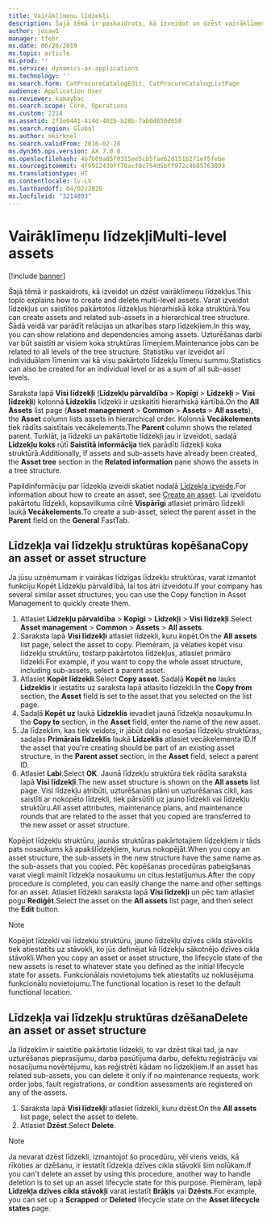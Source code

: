 ```yaml
---
title: Vairāklīmeņu līdzekļi
description: Šajā tēmā ir paskaidrots, kā izveidot un dzēst vairāklīmeņu līdzekļus.
author: josaw1
manager: tfehr
ms.date: 06/26/2019
ms.topic: article
ms.prod: ''
ms.service: dynamics-ax-applications
ms.technology: ''
ms.search.form: CatProcureCatalogEdit, CatProcureCatalogListPage
audience: Application User
ms.reviewer: kamaybac
ms.search.scope: Core, Operations
ms.custom: 2214
ms.assetid: 2f3e0441-414d-402b-b28b-7ab0d650d658
ms.search.region: Global
ms.author: mkirknel
ms.search.validFrom: 2016-02-28
ms.dyn365.ops.version: AX 7.0.0
ms.openlocfilehash: 4b7609a85f0315ee5cb5fae62d151b271ef5febe
ms.sourcegitcommit: 4f9912439ff78acf0c754d5bff972c4b85763093
ms.translationtype: HT
ms.contentlocale: lv-LV
ms.lasthandoff: 04/02/2020
ms.locfileid: "3214893"
---
```

# <a name="multi-level-assets"></a><span data-ttu-id="ecfaa-103">Vairāklīmeņu līdzekļi</span><span class="sxs-lookup"><span data-stu-id="ecfaa-103">Multi-level assets</span></span>

[!include [banner](../../includes/banner.md)]

 

<span data-ttu-id="ecfaa-104">Šajā tēmā ir paskaidrots, kā izveidot un dzēst vairāklīmeņu līdzekļus.</span><span class="sxs-lookup"><span data-stu-id="ecfaa-104">This topic explains how to create and delete multi-level assets.</span></span> <span data-ttu-id="ecfaa-105">Varat izveidot līdzekļus un saistītos pakārtotos līdzekļus hierarhiskā koka struktūrā.</span><span class="sxs-lookup"><span data-stu-id="ecfaa-105">You can create assets and related sub-assets in a hierarchical tree structure.</span></span> <span data-ttu-id="ecfaa-106">Šādā veidā var parādīt relācijas un atkarības starp līdzekļiem.</span><span class="sxs-lookup"><span data-stu-id="ecfaa-106">In this way, you can show relations and dependencies among assets.</span></span> <span data-ttu-id="ecfaa-107">Uzturēšanas darbi var būt saistīti ar visiem koka struktūras līmeņiem.</span><span class="sxs-lookup"><span data-stu-id="ecfaa-107">Maintenance jobs can be related to all levels of the tree structure.</span></span> <span data-ttu-id="ecfaa-108">Statistiku var izveidot arī individuālam līmenim vai kā visu pakārtoto līdzekļu līmeņu summu.</span><span class="sxs-lookup"><span data-stu-id="ecfaa-108">Statistics can also be created for an individual level or as a sum of all sub-asset levels.</span></span>

<span data-ttu-id="ecfaa-109">Saraksta lapā **Visi līdzekļi** (**Līdzekļu pārvaldība** \> **Kopīgi** \> **Līdzekļi** \> **Visi līdzekļi**) kolonnā **Līdzeklis** līdzekļi ir uzskaitīti hierarhiskā kārtībā.</span><span class="sxs-lookup"><span data-stu-id="ecfaa-109">On the **All Assets** list page (**Asset management** \> **Common** \> **Assets** \> **All assets**), the **Asset** column lists assets in hierarchical order.</span></span> <span data-ttu-id="ecfaa-110">Kolonnā **Vecākelements** tiek rādīts saistītais vecākelements.</span><span class="sxs-lookup"><span data-stu-id="ecfaa-110">The **Parent** column shows the related parent.</span></span> <span data-ttu-id="ecfaa-111">Turklāt, ja līdzekļi un pakārtotie līdzekļi jau ir izveidoti, sadaļā **Līdzekļu koks** rūtī **Saistītā informācija** tiek parādīti līdzekļi koka struktūrā.</span><span class="sxs-lookup"><span data-stu-id="ecfaa-111">Additionally, if assets and sub-assets have already been created, the **Asset tree** section in the **Related information** pane shows the assets in a tree structure.</span></span>

<span data-ttu-id="ecfaa-112">Papildinformāciju par līdzekļa izveidi skatiet nodaļā [Līdzekļa izveide](../objects/create-an-object.md).</span><span class="sxs-lookup"><span data-stu-id="ecfaa-112">For information about how to create an asset, see [Create an asset](../objects/create-an-object.md).</span></span> <span data-ttu-id="ecfaa-113">Lai izveidotu pakārtotu līdzekli, kopsavilkuma cilnē **Vispārīgi** atlasiet primāro līdzekli laukā **Vecākelements**.</span><span class="sxs-lookup"><span data-stu-id="ecfaa-113">To create a sub-asset, select the parent asset in the **Parent** field on the **General** FastTab.</span></span>

## <a name="copy-an-asset-or-asset-structure"></a><span data-ttu-id="ecfaa-114">Līdzekļa vai līdzekļu struktūras kopēšana</span><span class="sxs-lookup"><span data-stu-id="ecfaa-114">Copy an asset or asset structure</span></span>

<span data-ttu-id="ecfaa-115">Ja jūsu uzņēmumam ir vairākas līdzīgas līdzekļu struktūras, varat izmantot funkciju Kopēt Līdzekļu pārvaldībā, lai tos ātri izveidotu.</span><span class="sxs-lookup"><span data-stu-id="ecfaa-115">If your company has several similar asset structures, you can use the Copy function in Asset Management to quickly create them.</span></span>

1. <span data-ttu-id="ecfaa-116">Atlasiet **Līdzekļu pārvaldība** \> **Kopīgi** \> **Līdzekļi** \> **Visi līdzekļi**.</span><span class="sxs-lookup"><span data-stu-id="ecfaa-116">Select **Asset management** \> **Common** \> **Assets** \> **All assets**.</span></span>
2. <span data-ttu-id="ecfaa-117">Saraksta lapā **Visi līdzekļi** atlasiet līdzekli, kuru kopēt.</span><span class="sxs-lookup"><span data-stu-id="ecfaa-117">On the **All assets** list page, select the asset to copy.</span></span> <span data-ttu-id="ecfaa-118">Piemēram, ja vēlaties kopēt visu līdzekļu struktūru, tostarp pakārtotos līdzekļus, atlasiet primāro līdzekli.</span><span class="sxs-lookup"><span data-stu-id="ecfaa-118">For example, if you want to copy the whole asset structure, including sub-assets, select a parent asset.</span></span>
3. <span data-ttu-id="ecfaa-119">Atlasiet **Kopēt līdzekli**.</span><span class="sxs-lookup"><span data-stu-id="ecfaa-119">Select **Copy asset**.</span></span> <span data-ttu-id="ecfaa-120">Sadaļā **Kopēt no** lauks **Līdzeklis** ir iestatīts uz saraksta lapā atlasīto līdzekli.</span><span class="sxs-lookup"><span data-stu-id="ecfaa-120">In the **Copy from** section, the **Asset** field is set to the asset that you selected on the list page.</span></span>
4. <span data-ttu-id="ecfaa-121">Sadaļā **Kopēt uz** laukā **Līdzeklis** ievadiet jaunā līdzekļa nosaukumu.</span><span class="sxs-lookup"><span data-stu-id="ecfaa-121">In the **Copy to** section, in the **Asset** field, enter the name of the new asset.</span></span>
5. <span data-ttu-id="ecfaa-122">Ja līdzeklim, kas tiek veidots, ir jābūt daļai no esošas līdzekļu struktūras, sadaļas **Primārais līdzeklis** laukā **Līdzeklis** atlasiet vecākelementa ID.</span><span class="sxs-lookup"><span data-stu-id="ecfaa-122">If the asset that you're creating should be part of an existing asset structure, in the **Parent asset** section, in the **Asset** field, select a parent ID.</span></span>
6. <span data-ttu-id="ecfaa-123">Atlasiet **Labi**.</span><span class="sxs-lookup"><span data-stu-id="ecfaa-123">Select **OK**.</span></span> <span data-ttu-id="ecfaa-124">Jaunā līdzekļu struktūra tiek rādīta saraksta lapā **Visi līdzekļi**.</span><span class="sxs-lookup"><span data-stu-id="ecfaa-124">The new asset structure is shown on the **All assets** list page.</span></span> <span data-ttu-id="ecfaa-125">Visi līdzekļu atribūti, uzturēšanas plāni un uzturēšanas cikli, kas saistīti ar nokopēto līdzekli, tiek pārsūtīti uz jauno līdzekli vai līdzekļu struktūru.</span><span class="sxs-lookup"><span data-stu-id="ecfaa-125">All asset attributes, maintenance plans, and maintenance rounds that are related to the asset that you copied are transferred to the new asset or asset structure.</span></span>

<span data-ttu-id="ecfaa-126">Kopējot līdzekļu struktūru, jaunās struktūras pakārtotajiem līdzekļiem ir tāds pats nosaukums kā apakšlīdzekļiem, kurus nokopējāt.</span><span class="sxs-lookup"><span data-stu-id="ecfaa-126">When you copy an asset structure, the sub-assets in the new structure have the same name as the sub-assets that you copied.</span></span> <span data-ttu-id="ecfaa-127">Pēc kopēšanas procedūras pabeigšanas varat viegli mainīt līdzekļa nosaukumu un citus iestatījumus.</span><span class="sxs-lookup"><span data-stu-id="ecfaa-127">After the copy procedure is completed, you can easily change the name and other settings for an asset.</span></span> <span data-ttu-id="ecfaa-128">Atlasiet līdzekli saraksta lapā **Visi līdzekļi** un pēc tam atlasiet pogu **Rediģēt**.</span><span class="sxs-lookup"><span data-stu-id="ecfaa-128">Select the asset on the **All assets** list page, and then select the **Edit** button.</span></span>

> [!NOTE]
> <span data-ttu-id="ecfaa-129">Kopējot līdzekli vai līdzekļu struktūru, jauno līdzekļu dzīves cikla stāvoklis tiek atiestatīts uz stāvokli, ko jūs definējat kā līdzekļu sākotnējo dzīves cikla stāvokli.</span><span class="sxs-lookup"><span data-stu-id="ecfaa-129">When you copy an asset or asset structure, the lifecycle state of the new assets is reset to whatever state you defined as the initial lifecycle state for assets.</span></span> <span data-ttu-id="ecfaa-130">Funkcionālais novietojums tiek atiestatīts uz noklusējuma funkcionālo novietojumu.</span><span class="sxs-lookup"><span data-stu-id="ecfaa-130">The functional location is reset to the default functional location.</span></span>

## <a name="delete-an-asset-or-asset-structure"></a><span data-ttu-id="ecfaa-131">Līdzekļa vai līdzekļu struktūras dzēšana</span><span class="sxs-lookup"><span data-stu-id="ecfaa-131">Delete an asset or asset structure</span></span>

<span data-ttu-id="ecfaa-132">Ja līdzeklim ir saistītie pakārtotie līdzekļi, to var dzēst tikai tad, ja nav uzturēšanas pieprasījumu, darba pasūtījuma darbu, defektu reģistrāciju vai nosacījumu novērtējumu, kas reģistrēti kādam no līdzekļiem.</span><span class="sxs-lookup"><span data-stu-id="ecfaa-132">If an asset has related sub-assets, you can delete it only if no maintenance requests, work order jobs, fault registrations, or condition assessments are registered on any of the assets.</span></span>

1. <span data-ttu-id="ecfaa-133">Saraksta lapā **Visi līdzekļi** atlasiet līdzekli, kuru dzēst.</span><span class="sxs-lookup"><span data-stu-id="ecfaa-133">On the **All assets** list page, select the asset to delete.</span></span>
2. <span data-ttu-id="ecfaa-134">Atlasiet **Dzēst**.</span><span class="sxs-lookup"><span data-stu-id="ecfaa-134">Select **Delete**.</span></span>

> [!NOTE]
> <span data-ttu-id="ecfaa-135">Ja nevarat dzēst līdzekli, izmantojot šo procedūru, vēl viens veids, kā rīkoties ar dzēšanu, ir iestatīt līdzekļa dzīves cikla stāvokli šim nolūkam.</span><span class="sxs-lookup"><span data-stu-id="ecfaa-135">If you can't delete an asset by using this procedure, another way to handle deletion is to set up an asset lifecycle state for this purpose.</span></span> <span data-ttu-id="ecfaa-136">Piemēram, lapā **Līdzekļa dzīves cikla stāvokļi** varat iestatīt **Brāķis** vai **Dzēsts**.</span><span class="sxs-lookup"><span data-stu-id="ecfaa-136">For example, you can set up a **Scrapped** or **Deleted** lifecycle state on the **Asset lifecycle states** page.</span></span>
